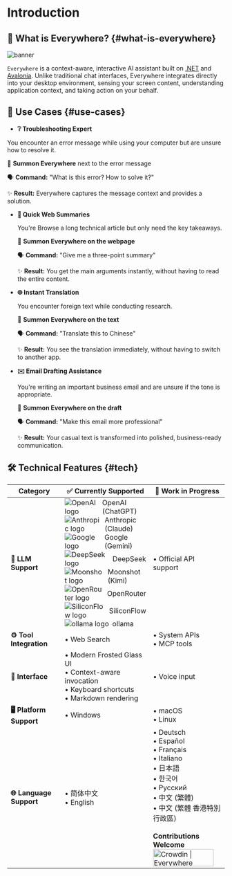 # Introduction

## 🤔 What is Everywhere? {#what-is-everywhere}

![banner](/banner.webp)

`Everywhere` is a context-aware, interactive AI assistant built on [.NET](https://dotnet.microsoft.com/) and [Avalonia](https://avaloniaui.net/). Unlike traditional chat interfaces, Everywhere integrates directly into your desktop environment, sensing your screen content, understanding application context, and taking action on your behalf.

## 🌟 Use Cases {#use-cases}

- **❔ Troubleshooting Expert**

 You encounter an error message while using your computer but are unsure how to resolve it.

  📌 **Summon Everywhere** next to the error message

  🗣️ **Command:** "What is this error? How to solve it?"

  ✨ **Result:** Everywhere captures the message context and provides a solution.

- **📰 Quick Web Summaries**

  You're Browse a long technical article but only need the key takeaways.

  📌 **Summon Everywhere on the webpage**

  🗣️ **Command:** "Give me a three-point summary"

  ✨ **Result:** You get the main arguments instantly, without having to read the entire content.

- **🌐 Instant Translation**

  You encounter foreign text while conducting research.

  📌 **Summon Everywhere on the text**

  🗣️ **Command:** "Translate this to Chinese"

  ✨ **Result:** You see the translation immediately, without having to switch to another app.

- **✉️ Email Drafting Assistance**

  You're writing an important business email and are unsure if the tone is appropriate.

  📌 **Summon Everywhere on the draft**

  🗣️ **Command:** "Make this email more professional"

  ✨ **Result:** Your casual text is transformed into polished, business-ready communication.

## 🛠️ Technical Features {#tech}

<style scoped>
  div.icon-text {
    display: flex;
    align-items: center;
    gap: 8px;
  }
</style>

<table>
  <thead>
    <tr>
      <th style="width:28%">Category</th>
      <th style="width:35%">✅ Currently Supported</th>
      <th style="width:41%">🚧 Work in Progress</th>
    </tr>
  </thead>
  <tbody>
    <tr>
      <td><b>🤖 LLM Support</b></td>
      <td>
        <div class="icon-text">
          <img alt="OpenAI logo" src="https://registry.npmmirror.com/@lobehub/icons-static-svg/latest/files/icons/openai.svg">
          <span>OpenAI (ChatGPT)</span>
        </div>
        <div class="icon-text">
          <img alt="Anthropic logo" src="https://registry.npmmirror.com/@lobehub/icons-static-svg/latest/files/icons/anthropic.svg">
          <span>Anthropic (Claude)</span>
        </div>
        <div class="icon-text">
          <img alt="Google logo" src="https://registry.npmmirror.com/@lobehub/icons-static-svg/latest/files/icons/gemini-color.svg">
          <span>Google (Gemini)</span>
        </div>
        <!-- <div class="icon-text">
          <img alt="xAI (Grok) logo" src="https://registry.npmmirror.com/@lobehub/icons-static-svg/latest/files/icons/xai.svg">
          <span>xAI (Grok)</span>
        </div> -->
        <div class="icon-text">
          <img alt="DeepSeek logo" src="https://registry.npmmirror.com/@lobehub/icons-static-svg/latest/files/icons/deepseek-color.svg">
          <span>DeepSeek</span>
        </div>
        <div class="icon-text">
          <img alt="Moonshot logo" src="https://registry.npmmirror.com/@lobehub/icons-static-svg/latest/files/icons/moonshot.svg">
          <span>Moonshot (Kimi)</span>
        </div>
        <div class="icon-text">
          <img alt="OpenRouter logo" src="https://registry.npmmirror.com/@lobehub/icons-static-svg/latest/files/icons/openrouter.svg">
          <span>OpenRouter</span>
        </div>
        <div class="icon-text">
          <img alt="SiliconFlow logo" src="https://registry.npmmirror.com/@lobehub/icons-static-svg/latest/files/icons/siliconcloud-color.svg">
          <span>SiliconFlow</span>
        </div>
        <div class="icon-text">
          <img alt="ollama logo" src="https://registry.npmmirror.com/@lobehub/icons-static-svg/latest/files/icons/ollama.svg">
          <span>ollama</span>
        </div>
      </td>
      <td>
        • Official API support<br>
      </td>
    </tr>
    <tr>
      <td><b>⚙️ Tool Integration</b></td>
      <td>
        • Web Search
      </td>
      <td>
        • System APIs<br>
        • MCP tools<br>
      </td>
    </tr>
    <tr>
      <td><b>🫧 Interface</b></td>
      <td>
        • Modern Frosted Glass UI<br>
        • Context-aware invocation<br>
        • Keyboard shortcuts<br>
        • Markdown rendering<br>
      </td>
      <td>
        • Voice input<br>
      </td>
    </tr>
    <tr>
      <td><b>🖥️ Platform Support</b></td>
      <td>
        • Windows
      </td>
      <td>
        • macOS<br>
        • Linux
      </td>
    </tr>
    <tr>
      <td><b>🌐 Language Support</b></td>
      <td>
        • 简体中文<br>
        • English
      </td>
      <td>
        • Deutsch<br>
        • Español<br>
        • Français<br>
        • Italiano<br>
        • 日本語<br>
        • 한국어<br>
        • Русский<br>
        • 中文 (繁體)<br>
        • 中文 (繁體 香港特別行政區)<br><br>
        <b>Contributions Welcome</b><br>
        <a href="https://crowdin.com/project/everywhere" rel="nofollow" target="_blank"><img style="width:140px;height:40px" src="https://badges.crowdin.net/badge/dark/crowdin-on-light.png" srcset="https://badges.crowdin.net/badge/dark/crowdin-on-light.png 1x,https://badges.crowdin.net/badge/dark/crowdin-on-light@2x.png 2x" alt="Crowdin | Everywhere" /></a>
      </td>
    </tr>
  </tbody>
</table>